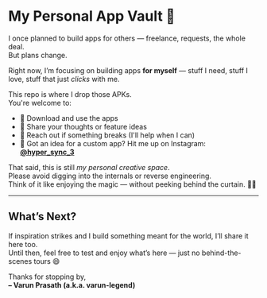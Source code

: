 # My Personal App Vault 📱

I once planned to build apps for others — freelance, requests, the whole deal.  
But plans change.

Right now, I’m focusing on building apps **for myself** — stuff I need, stuff I love, stuff that just *clicks* with me.

This repo is where I drop those APKs.  
You're welcome to:

- 🔹 Download and use the apps
- 🔹 Share your thoughts or feature ideas
- 🔹 Reach out if something breaks (I'll help when I can)
- 🔹 Got an idea for a custom app? Hit me up on Instagram: [**@hyper_sync_3**](https://instagram.com/hyper_sync_3)

That said, this is still *my personal creative space*.  
Please avoid digging into the internals or reverse engineering.  
Think of it like enjoying the magic — without peeking behind the curtain. 🎩✨

---

## What’s Next?

If inspiration strikes and I build something meant for the world, I’ll share it here too.  
Until then, feel free to test and enjoy what’s here — just no behind-the-scenes tours 😄

Thanks for stopping by,  
**– Varun Prasath (a.k.a. varun-legend)**
